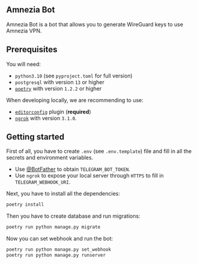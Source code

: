 ## Amnezia Bot

Amnezia Bot is a bot that allows you to generate WireGuard keys to use Amnezia VPN.

## Prerequisites

You will need:

- `python3.10` (see `pyproject.toml` for full version)
- `postgresql` with version `13` or higher
- [`poetry`](https://github.com/python-poetry/poetry) with version `1.2.2` or higher

When developing locally, we are recommending to use:

- [`editorconfig`](http://editorconfig.org/) plugin (**required**)
- [`ngrok`](https://ngrok.com/download) with version `3.1.0`.


## Getting started

First of all, you have to create `.env` (see `.env.template`) file and fill in all the secrets and environment variables.

- Use [@BotFather](https://t.me/BotFather) to obtain `TELEGRAM_BOT_TOKEN`.
- Use `ngrok` to expose your local server through `HTTPS` to fill in `TELEGRAM_WEBHOOK_URI`.

Next, you have to install all the dependencies:

```bash
poetry install
```

Then you have to create database and run migrations:

```bash
poetry run python manage.py migrate
```

Now you can set webhook and run the bot:

```bash
poetry run python manage.py set_webhook
poetry run python manage.py runserver
```
